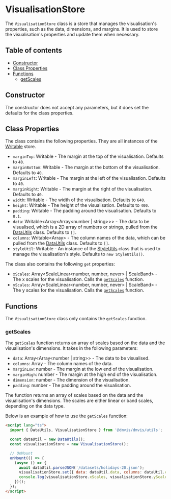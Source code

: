 # VisualisationStore

The `VisualisationStore` class is a store that manages the visualisation's properties, such as the data, dimensions, and margins. It is used to store the visualisation's properties and update them when necessary.

## Table of contents

- [Constructor](#constructor)
- [Class Properties](#attributes)
- [Functions](#functions)
  - [getScales](#getscales)

## Constructor

The constructor does not accept any parameters, but it does set the defaults for the class properties.

## Class Properties

The class contains the following properties. They are all instances of the [Writable](https://svelte.dev/docs/svelte-store#writable) store.

- `marginTop`: Writable<number> - The margin at the top of the visualisation. Defaults to `40`.
- `marginBottom`: Writable<number> - The margin at the bottom of the visualisation. Defaults to `40`.
- `marginLeft`: Writable<number> - The margin at the left of the visualisation. Defaults to `40`.
- `marginRight`: Writable<number> - The margin at the right of the visualisation. Defaults to `40`.
- `width`: Writable<number> - The width of the visualisation. Defaults to `640`.
- `height`: Writable<number> - The height of the visualisation. Defaults to `400`.
- `padding`: Writable<number> - The padding around the visualisation. Defaults to `0.1`.
- `data`: Writable<Array<Array<number | string>>> - The data to be visualised, which is a 2D array of numbers or strings, pulled from the [DataUtils](/utils/DataUtils.md) class. Defaults to `[]`.
- `columns`: Writable<Array<string>> - The column names of the data, which can be pulled from the [DataUtils](/utils/DataUtils.md) class. Defaults to `[]`.
- `styleUtil`: Writable<StyleUtils> - An instance of the [StyleUtils](/utils/StyleUtils.md) class that is used to manage the visualisation's style. Defaults to `new StyleUtils()`.

The class also contains the following `get` properties:

- `xScales`: Array<ScaleLinear<number, number, never> | ScaleBand<string>> - The x scales for the visualisation. Calls the [`getScales`](#getscales) function.
- `yScales`: Array<ScaleLinear<number, number, never> | ScaleBand<string>> - The y scales for the visualisation. Calls the [`getScales`](#getscales) function.

## Functions

The `VisualisationStore` class only contains the `getScales` function.

### getScales

The `getScales` function returns an array of scales based on the data and the visualisation's dimensions. It takes in the following parameters:

- `data`: Array<Array<number | string>> - The data to be visualised.
- `columns`: Array<string> - The column names of the data.
- `marginLow`: number - The margin at the low end of the visualisation.
- `marginHigh`: number - The margin at the high end of the visualisation.
- `dimension`: number - The dimension of the visualisation.
- `padding`: number - The padding around the visualisation.

The function returns an array of scales based on the data and the visualisation's dimensions. The scales are either linear or band scales, depending on the data type.

Below is an example of how to use the `getScales` function:

```html
<script lang="ts">
  import { DataUtils, VisualisationStore } from '@dmvis/dmvis/utils';

  const dataUtil = new DataUtils();
  const visualisationStore = new VisualisationStore();

  // OnMount
  onMount(() => {
    (async () => {
      await dataUtil.parseJSON('/datasets/holidays-20.json');
      visualisationStore.set({ data: dataUtil.data, columns: dataUtil.columns });
      console.log(visualisationStore.xScales, visualisationStore.yScales);
    })();
  });
</script>
```
